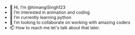 - 👋 Hi, I’m @himangiSingh123
- 👀 I’m interested in animation and coding
- 🌱 I’m currently learning python 
- 💞️ I’m looking to collaborate on working with amazing coders
- 📫 How to reach me let's talk about that later.

<!---
himangiSingh123/himangiSingh123 is a ✨ special ✨ repository because its `README.md` (this file) appears on your GitHub profile.
You can click the Preview link to take a look at your changes.
--->
